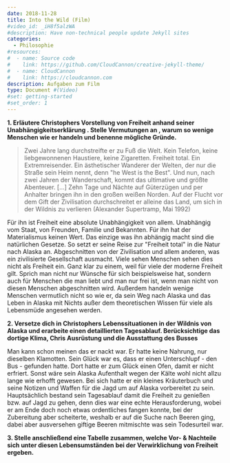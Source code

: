 ```yaml
---
date: 2018-11-28
title: Into the Wild (Film)
#video_id: _iH8f5alzWA
#description: Have non-technical people update Jekyll sites
categories:
  - Philosophie
#resources:
#  - name: Source code
#    link: https://github.com/CloudCannon/creative-jekyll-theme/
#  - name: CloudCannon
#    link: https://cloudcannon.com
description: Aufgaben zum Film
type: Document #(Video)
#set: getting-started
#set_order: 1
---
```


**1. Erläutere Christophers Vorstellung von Freiheit anhand seiner Unabhängigkeitserklärung . Stelle Vermutungen an , warum so wenige Menschen wie er handeln und benenne mögliche Gründe.**

> Zwei Jahre lang durchstreifte er zu Fuß die Welt. Kein Telefon, keine liebgewonnenen Haustiere, keine Zigaretten. Freiheit total. Ein Extremreisender. Ein ästhetischer Wanderer der Welten, der nur die Straße sein Heim nennt, denn "he West is the Best". Und nun, nach zwei Jahren der Wanderschaft, kommt das ultimative und größte Abenteuer. [...] Zehn Tage und Nächte auf Güterzügen und per Anhalter bringen ihn in den großen weißen Norden. Auf der Flucht vor dem Gift der Zivilisation durchschreitet er alleine das Land, um sich in der Wildnis zu verlieren (Alexander Supertramp, Mai 1992)

Für ihn ist Freiheit eine absolute Unabhängigkeit von allem. Unabhängig vom Staat, von Freunden, Familie und Bekannten. Für ihn hat der Materialismus keinen Wert. Das einzige was ihn abhängig macht sind die natürlichen Gesetze. So setzt er seine Reise zur "Freiheit total" in die Natur nach Alaska an. Abgeschnitten von der Zivilisation und allem anderen, was ein zivilisierte Gesellschaft ausmacht. Viele sehen Menschen sehen dies nicht als Freiheit ein. Ganz klar zu einem, weil für viele der moderne Freiheit gilt. Sprich man nicht nur Wünsche für sich beispielsweise hat, sondern auch für Menschen die man liebt und man nur frei ist, wenn man nicht von diesen Menschen abgeschnitten wird. Außerdem handeln wenige Menschen vermutlich nicht so wie er, da sein Weg nach Alaska und das Leben in Alaska mit Nichts außer dem theoretischen Wissen für viele als Lebensmüde angesehen werden.



**2. Versetze dich in Christophers Lebenssituationen in der Wildnis von Alaska und erarbeite einen detaillierten Tagesablauf. Berücksichtige das dortige Klima, Chris Ausrüstung und die Ausstattung des Busses**

Man kann schon meinen das er nackt war. Er hatte keine Nahrung, nur dieselben Klamotten. Sein Glück war es, dass er einen Unterschlupf - den Bus - gefunden hatte. Dort hatte er zum Glück einen Ofen, damit er nicht erfriert. Sonst wäre sein Alaska Aufenthalt wegen der Kälte wohl nicht allzu lange wie erhofft gewesen. Bei sich hatte er ein kleines Kräuterbuch und seine Notizen und Waffen für die Jagd um auf Alaska vorbereitet zu sein. Hauptsächlich bestand sein Tagesablauf damit die Freiheit zu genießen bzw. auf Jagd zu gehen, denn dies war eine echte Herausforderung, wobei er am Ende doch noch etwas ordentliches fangen konnte, bei der Zubereitung aber scheiterte, weshalb er auf die Suche nach Beeren ging, dabei aber ausversehen giftige Beeren mitmischte was sein Todesurteil war.



**3. Stelle anschließend eine Tabelle zusammen, welche Vor- & Nachteile sich unter diesen Lebensumständen bei der Verwirklichung von Freiheit ergeben.**
